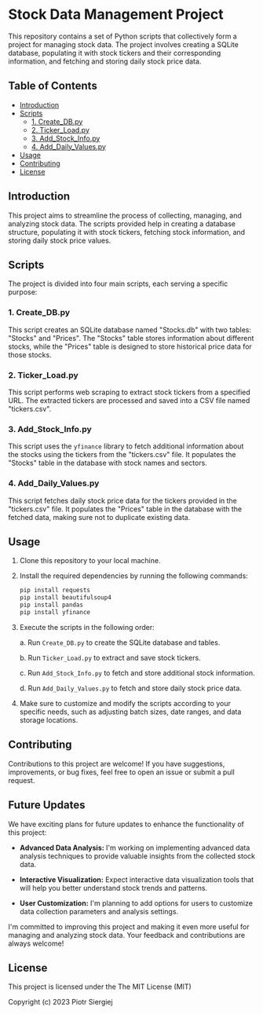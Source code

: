 # Stock Data Management Project

This repository contains a set of Python scripts that collectively form a project for managing stock data. The project involves creating a SQLite database, populating it with stock tickers and their corresponding information, and fetching and storing daily stock price data.

## Table of Contents

- [Introduction](#introduction)
- [Scripts](#scripts)
  - [1. Create_DB.py](#1-create_dbpy)
  - [2. Ticker_Load.py](#2-ticker_loadpy)
  - [3. Add_Stock_Info.py](#3-add_stock_infopy)
  - [4. Add_Daily_Values.py](#4-add_daily_valuespy)
- [Usage](#usage)
- [Contributing](#contributing)
- [License](#license)

## Introduction

This project aims to streamline the process of collecting, managing, and analyzing stock data. The scripts provided help in creating a database structure, populating it with stock tickers, fetching stock information, and storing daily stock price values.

## Scripts

The project is divided into four main scripts, each serving a specific purpose:

### 1. Create_DB.py

This script creates an SQLite database named "Stocks.db" with two tables: "Stocks" and "Prices". The "Stocks" table stores information about different stocks, while the "Prices" table is designed to store historical price data for those stocks.

### 2. Ticker_Load.py

This script performs web scraping to extract stock tickers from a specified URL. The extracted tickers are processed and saved into a CSV file named "tickers.csv".

### 3. Add_Stock_Info.py

This script uses the `yfinance` library to fetch additional information about the stocks using the tickers from the "tickers.csv" file. It populates the "Stocks" table in the database with stock names and sectors.

### 4. Add_Daily_Values.py

This script fetches daily stock price data for the tickers provided in the "tickers.csv" file. It populates the "Prices" table in the database with the fetched data, making sure not to duplicate existing data.

## Usage

1. Clone this repository to your local machine.

2. Install the required dependencies by running the following commands:

   ```bash
   pip install requests
   pip install beautifulsoup4
   pip install pandas
   pip install yfinance
   ```

3. Execute the scripts in the following order:

   a. Run `Create_DB.py` to create the SQLite database and tables.

   b. Run `Ticker_Load.py` to extract and save stock tickers.

   c. Run `Add_Stock_Info.py` to fetch and store additional stock information.

   d. Run `Add_Daily_Values.py` to fetch and store daily stock price data.

4. Make sure to customize and modify the scripts according to your specific needs, such as adjusting batch sizes, date ranges, and data storage locations.

## Contributing

Contributions to this project are welcome! If you have suggestions, improvements, or bug fixes, feel free to open an issue or submit a pull request.

## Future Updates

We have exciting plans for future updates to enhance the functionality of this project:

- **Advanced Data Analysis:** I'm working on implementing advanced data analysis techniques to provide valuable insights from the collected stock data.

- **Interactive Visualization:** Expect interactive data visualization tools that will help you better understand stock trends and patterns.

- **User Customization:** I'm planning to add options for users to customize data collection parameters and analysis settings.

I'm committed to improving this project and making it even more useful for managing and analyzing stock data. Your feedback and contributions are always welcome!

## License

This project is licensed under the The MIT License (MIT)

Copyright (c) 2023 Piotr Siergiej
